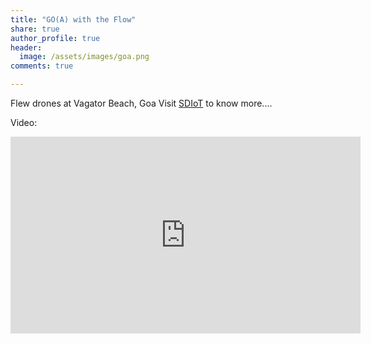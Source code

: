 ```yaml
---
title: "GO(A) with the Flow"
share: true
author_profile: true
header:
  image: /assets/images/goa.png
comments: true  

---
```


Flew drones at Vagator Beach, Goa
Visit [SDIoT](http://sdiot.in) to know more....

Video:
<iframe width="560" height="315" src="https://www.youtube.com/embed/xLSsxECQGVs" frameborder="0" allow="autoplay; encrypted-media" allowfullscreen></iframe>
